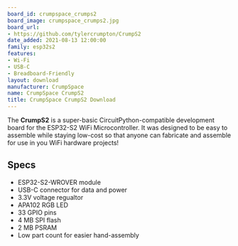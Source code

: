 ```yaml
---
board_id: crumpspace_crumps2
board_image: crumpspace_crumps2.jpg
board_url:
- https://github.com/tylercrumpton/CrumpS2
date_added: 2021-08-13 12:00:00
family: esp32s2
features:
- Wi-Fi
- USB-C
- Breadboard-Friendly
layout: download
manufacturer: CrumpSpace
name: CrumpSpace CrumpS2
title: CrumpSpace CrumpS2 Download
---
```


The **CrumpS2** is a super-basic CircuitPython-compatible development board for the ESP32-S2 WiFi Microcontroller. It was designed to be easy to assemble while staying low-cost so that anyone can fabricate and assemble for use in you WiFi hardware projects!

## Specs

- ESP32-S2-WROVER module
- USB-C connector for data and power
- 3.3V voltage regualtor
- APA102 RGB LED
- 33 GPIO pins
- 4 MB SPI flash
- 2 MB PSRAM
- Low part count for easier hand-assembly

